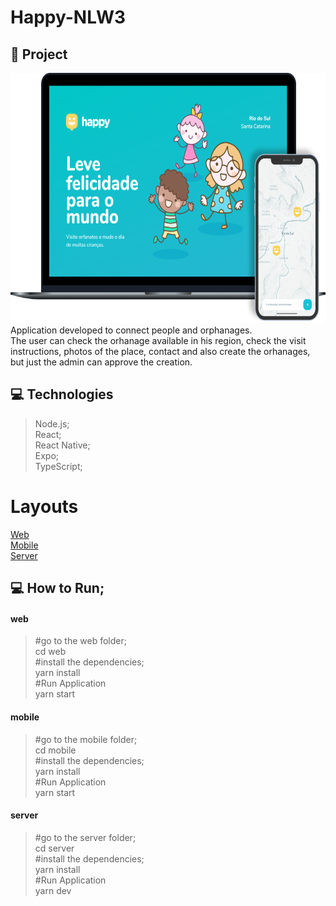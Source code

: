 # Happy-NLW3

## 🚀 Project
  <img src="https://github.com/GabrielBrotas/Happy-NLW3/blob/main/images/happy.png" width="700px" height="400px" />
  Application developed to connect people and orphanages. <br /> 
  The user can check the orhanage available in his region, check the visit instructions, photos of the place, contact and also create the orhanages, but just the admin can approve the creation.
  
## 💻 Technologies
  > Node.js; <br />
  > React; <br />
  > React Native; <br />
  > Expo; <br />
  > TypeScript; <br />

# Layouts
  <a href="https://github.com/GabrielBrotas/Happy-NLW3/tree/main/web">Web</a> <br />
  <a href="https://github.com/GabrielBrotas/Happy-NLW3/tree/main/mobile">Mobile</a> <br />
  <a href="https://github.com/GabrielBrotas/Happy-NLW3/tree/main/server">Server</a> <br />

## 💻 How to Run;
  #### web
  >#go to the web folder; <br />
  > cd web <br />
  >#install the dependencies; <br />
  > yarn install <br />
  >#Run Application <br />
  > yarn start <br />
   
  #### mobile
  >#go to the mobile folder; <br />
  > cd mobile <br />
  >#install the dependencies; <br />
  > yarn install <br />
  >#Run Application <br />
  > yarn start <br />
   
  #### server
  >#go to the server folder; <br />
  > cd server <br />
  >#install the dependencies; <br />
  > yarn install <br />
  >#Run Application <br />
  > yarn dev <br />
